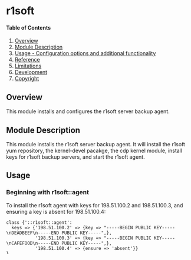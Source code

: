 # r1soft

#### Table of Contents

1. [Overview](#overview)
2. [Module Description](#module-description)
3. [Usage - Configuration options and additional functionality](#usage)
4. [Reference ](#reference)
5. [Limitations](#limitations)
6. [Development](#development)
7. [Copyright](#copyright)

## Overview

This module installs and configures the r1soft server backup agent.

## Module Description

This module installs the r1soft server backup agent. It will install the r1soft
yum repository, the kernel-devel pacakge, the cdp kernel module, install keys
for r1soft backup servers, and start the r1soft agent.

## Usage
### Beginning with r1soft::agent

To install the r1soft agent with keys for 198.51.100.2 and 198.51.100.3, and
ensuring a key is absent for 198.51.100.4:

```
class {'::r1soft::agent':
  keys => {'198.51.100.2' => {key => "-----BEGIN PUBLIC KEY-----\nDEADBEEF\n-----END PUBLIC KEY-----",},
           '198.51.100.3' => {key => "-----BEGIN PUBLIC KEY-----\nCAFEFOOD\n-----END PUBLIC KEY-----",},
           '198.51.100.4' => {ensure => 'absent'}}
}
```

It looks much better and is much easier to manage in hiera:

```
# in hiera
r1soft::agent::keys:
  198.51.100.2:
    key: |
      -----BEGIN PUBLIC KEY-----
      DEADBEEFDEADBEEFDEADBEEFDEADBEEFDEADBEEF
      FBADBEEFFBADBEEFFBADBEEFFBADBEEFFBADBEEF
      BADDCAFEBADDCAFEBADDCAFEBADDCAFEBADDCAFE
      -----END PUBLIC KEY-----
  198.51.100.3:
    key: |
      -----BEGIN PUBLIC KEY-----
      CAFEFOODCAFEFOODCAFEFOODCAFEFOODCAFEFOOD
      B105F00DB105F00DB105F00DB105F00DB105F00D
      C00010FFC00010FFC00010FFC00010FFC00010FF
      -----END PUBLIC KEY-----
  198.51.100.4:
    ensure: absent


# in your manifest
class {'::r1soft::agent':}
```


## Reference

## Limitations

## Development

Install necessary gems:
```
bundle install --path vendor/bundle
```

## Copyright

Copyright 2015 [Nexcess](https://www.nexcess.net/)

```
Licensed under the Apache License, Version 2.0 (the "License");
you may not use this file except in compliance with the License.
You may obtain a copy of the License at

http://www.apache.org/licenses/LICENSE-2.0

Unless required by applicable law or agreed to in writing, software
distributed under the License is distributed on an "AS IS" BASIS,
WITHOUT WARRANTIES OR CONDITIONS OF ANY KIND, either express or implied.
See the License for the specific language governing permissions and
limitations under the License.
```
